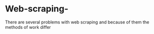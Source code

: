 # Web-scraping-
There are several problems with web scraping and because of them the methods of work differ
